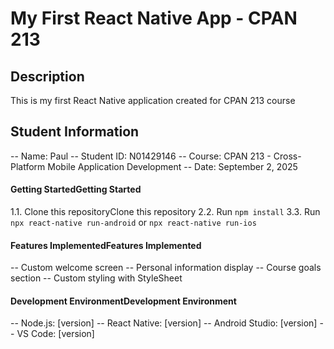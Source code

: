 # My First React Native App - CPAN 213

## Description

This is my first React Native application created for CPAN 213 course

## Student Information

-- Name: Paul
-- Student ID: N01429146
-- Course: CPAN 213 - Cross-Platform Mobile Application Development
-- Date: September 2, 2025

#### Getting StartedGetting Started

1.1. Clone this repositoryClone this repository
2.2. Run `npm install`
3.3. Run ` npx react-native run-android` or `npx react-native run-ios`

#### Features ImplementedFeatures Implemented

-- Custom welcome screen
-- Personal information display
-- Course goals section
-- Custom styling with StyleSheet

#### Development EnvironmentDevelopment Environment

-- Node.js: [version]
-- React Native: [version]
-- Android Studio: [version]
-- VS Code: [version]
